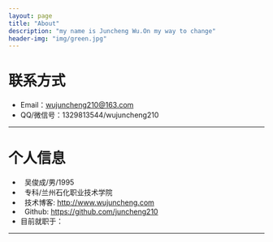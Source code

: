 ```yaml
---
layout: page
title: "About"
description: "my name is Juncheng Wu.On my way to change"
header-img: "img/green.jpg"
---
```





# 联系方式

*   Email：wujuncheng210@163.com
*   QQ/微信号：1329813544/wujuncheng210

* * *

# 个人信息

*   吴俊成/男/1995
*   专科/兰州石化职业技术学院
*   技术博客: <http://www.wujuncheng.com>
*   Github: <https://github.com/juncheng210>
*   目前就职于：

* * *
